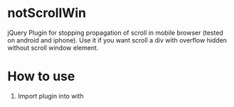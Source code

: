 notScrollWin
============

jQuery Plugin for stopping propagation of scroll in mobile browser (tested on android and iphone).
Use it if you want scroll a div with overflow hidden without scroll window element.

How to use
============

1) Import plugin into <head> with <script> tag
2) Set plugin with selector (es: $('#mydiv').notScrollWin())
3) In CSS style set height (or max-height) and overflow hidden.

